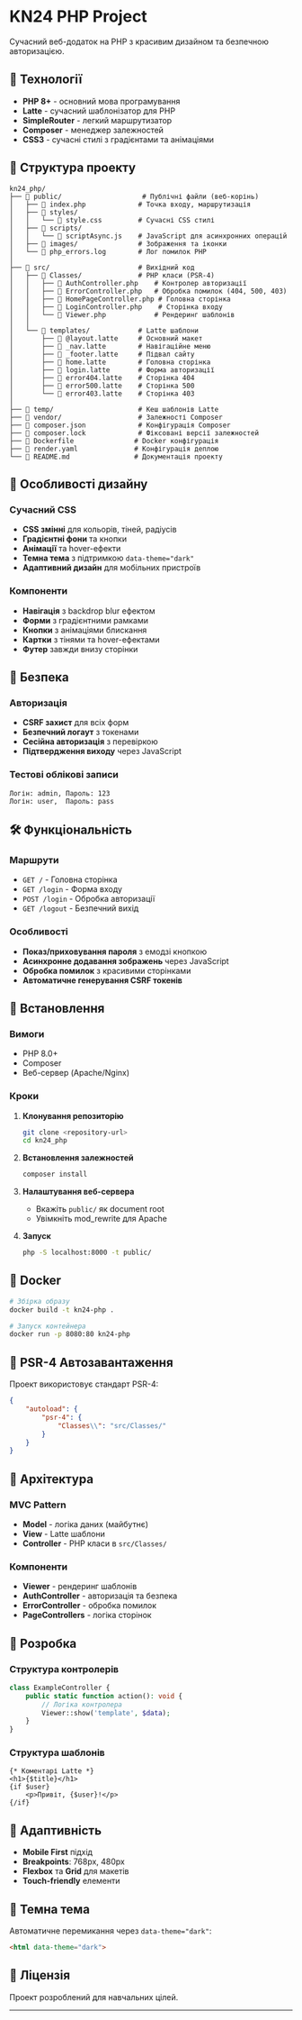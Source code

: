 # KN24 PHP Project

Сучасний веб-додаток на PHP з красивим дизайном та безпечною авторизацією.

## 🚀 Технології

- **PHP 8+** - основний мова програмування
- **Latte** - сучасний шаблонізатор для PHP
- **SimpleRouter** - легкий маршрутизатор
- **Composer** - менеджер залежностей
- **CSS3** - сучасні стилі з градієнтами та анімаціями

## 📁 Структура проекту

```
kn24_php/
├── 📁 public/                    # Публічні файли (веб-корінь)
│   ├── 📄 index.php             # Точка входу, маршрутизація
│   ├── 📁 styles/
│   │   └── 📄 style.css         # Сучасні CSS стилі
│   ├── 📁 scripts/
│   │   └── 📄 scriptAsync.js    # JavaScript для асинхронних операцій
│   ├── 📁 images/               # Зображення та іконки
│   └── 📄 php_errors.log        # Лог помилок PHP
│
├── 📁 src/                      # Вихідний код
│   ├── 📁 Classes/              # PHP класи (PSR-4)
│   │   ├── 📄 AuthController.php    # Контролер авторизації
│   │   ├── 📄 ErrorController.php   # Обробка помилок (404, 500, 403)
│   │   ├── 📄 HomePageController.php # Головна сторінка
│   │   ├── 📄 LoginController.php    # Сторінка входу
│   │   └── 📄 Viewer.php            # Рендеринг шаблонів
│   │
│   └── 📁 templates/            # Latte шаблони
│       ├── 📄 @layout.latte     # Основний макет
│       ├── 📄 _nav.latte        # Навігаційне меню
│       ├── 📄 _footer.latte     # Підвал сайту
│       ├── 📄 home.latte        # Головна сторінка
│       ├── 📄 login.latte       # Форма авторизації
│       ├── 📄 error404.latte    # Сторінка 404
│       ├── 📄 error500.latte    # Сторінка 500
│       └── 📄 error403.latte    # Сторінка 403
│
├── 📁 temp/                     # Кеш шаблонів Latte
├── 📁 vendor/                   # Залежності Composer
├── 📄 composer.json             # Конфігурація Composer
├── 📄 composer.lock             # Фіксовані версії залежностей
├── 📄 Dockerfile               # Docker конфігурація
├── 📄 render.yaml              # Конфігурація деплою
└── 📄 README.md                # Документація проекту
```

## 🎨 Особливості дизайну

### Сучасний CSS
- **CSS змінні** для кольорів, тіней, радіусів
- **Градієнтні фони** та кнопки
- **Анімації** та hover-ефекти
- **Темна тема** з підтримкою `data-theme="dark"`
- **Адаптивний дизайн** для мобільних пристроїв

### Компоненти
- **Навігація** з backdrop blur ефектом
- **Форми** з градієнтними рамками
- **Кнопки** з анімаціями блискання
- **Картки** з тінями та hover-ефектами
- **Футер** завжди внизу сторінки

## 🔐 Безпека

### Авторизація
- **CSRF захист** для всіх форм
- **Безпечний логаут** з токенами
- **Сесійна авторизація** з перевіркою
- **Підтвердження виходу** через JavaScript

### Тестові облікові записи
```
Логін: admin, Пароль: 123
Логін: user,  Пароль: pass
```

## 🛠️ Функціональність

### Маршрути
- `GET /` - Головна сторінка
- `GET /login` - Форма входу
- `POST /login` - Обробка авторизації
- `GET /logout` - Безпечний вихід

### Особливості
- **Показ/приховування пароля** з емодзі кнопкою
- **Асинхронне додавання зображень** через JavaScript
- **Обробка помилок** з красивими сторінками
- **Автоматичне генерування CSRF токенів**

## 🚀 Встановлення

### Вимоги
- PHP 8.0+
- Composer
- Веб-сервер (Apache/Nginx)

### Кроки
1. **Клонування репозиторію**
   ```bash
   git clone <repository-url>
   cd kn24_php
   ```

2. **Встановлення залежностей**
   ```bash
   composer install
   ```

3. **Налаштування веб-сервера**
   - Вкажіть `public/` як document root
   - Увімкніть mod_rewrite для Apache

4. **Запуск**
   ```bash
   php -S localhost:8000 -t public/
   ```

## 🐳 Docker

```bash
# Збірка образу
docker build -t kn24-php .

# Запуск контейнера
docker run -p 8080:80 kn24-php
```

## 📝 PSR-4 Автозавантаження

Проект використовує стандарт PSR-4:
```json
{
    "autoload": {
        "psr-4": {
            "Classes\\": "src/Classes/"
        }
    }
}
```

## 🎯 Архітектура

### MVC Pattern
- **Model** - логіка даних (майбутнє)
- **View** - Latte шаблони
- **Controller** - PHP класи в `src/Classes/`

### Компоненти
- **Viewer** - рендеринг шаблонів
- **AuthController** - авторизація та безпека
- **ErrorController** - обробка помилок
- **PageControllers** - логіка сторінок

## 🔧 Розробка

### Структура контролерів
```php
class ExampleController {
    public static function action(): void {
        // Логіка контролера
        Viewer::show('template', $data);
    }
}
```

### Структура шаблонів
```latte
{* Коментарі Latte *}
<h1>{$title}</h1>
{if $user}
    <p>Привіт, {$user}!</p>
{/if}
```

## 📱 Адаптивність

- **Mobile First** підхід
- **Breakpoints**: 768px, 480px
- **Flexbox** та **Grid** для макетів
- **Touch-friendly** елементи

## 🌙 Темна тема

Автоматичне перемикання через `data-theme="dark"`:
```html
<html data-theme="dark">
```

## 📄 Ліцензія

Проект розроблений для навчальних цілей.

---


